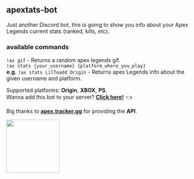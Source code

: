 ## apextats-bot
Just another Discord bot, this is going to show you info about your Apex Legends current stats (ranked, kills, etc).

### available commands
`!ax gif` - Returns a random apex legends gif. <br/>
`!ax stats {your_username} {platform_where_you_play}` <br/>
<b>e.g.</b> `!ax stats LilToadd Origin` - Returns apex Legends info about the given username and platform.


Supported platforms: <b>Origin</b>, <b>XBOX</b>, <b>PS</b>. <br/>
Wanna add this bot to your server? <b>[Click here!](https://discordapp.com/oauth2/authorize?client_id=682345738000269427&scope=bot&permissions=8)</b> :point_left:

Big thanks to <b>[apex.tracker.gg](https://apex.tracker.gg/)</b> for providing the <b>API</b>. <br/>

<img src="https://logodownload.org/wp-content/uploads/2019/02/apex-legends-logo.png" width="140">
